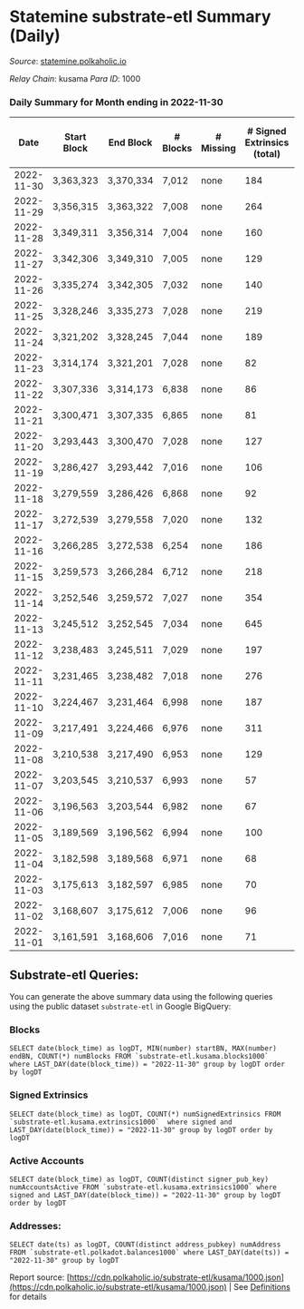 # Statemine substrate-etl Summary (Daily)

_Source_: [statemine.polkaholic.io](https://statemine.polkaholic.io)

*Relay Chain*: kusama
*Para ID*: 1000



### Daily Summary for Month ending in 2022-11-30


| Date | Start Block | End Block | # Blocks | # Missing | # Signed Extrinsics (total) | # Active Accounts | # Addresses with Balances | # Events | # Transfers | # XCM Transfers In | # XCM Transfers Out |
| ---- | ----------- | --------- | -------- | --------- | --------------------------- | ----------------- | ------------------------- | -------- | ----------- | ------------------ | ------------------- |
| 2022-11-30 | 3,363,323 | 3,370,334 | 7,012 | none  | 184 | 61 | 48,531 | 18,390 | 3,050 ($5.05) | 46 ($8,138.33) | 30 ($18,246.29) |
| 2022-11-29 | 3,356,315 | 3,363,322 | 7,008 | none  | 264 | 95 | 48,499 | 20,053 | 4,212 ($2.02) | 25 ($5,063.16) | 28 ($9,983.34) |
| 2022-11-28 | 3,349,311 | 3,356,314 | 7,004 | none  | 160 | 84 | 48,488 | 18,251 | 2,853 ($82.07) | 55 ($11,378.51) | 29 ($7,456.85) |
| 2022-11-27 | 3,342,306 | 3,349,310 | 7,005 | none  | 129 | 28 | 48,490 | 17,274 | 2,276 ($1.68) | 76 ($12,429.42) | 18 ($26,416.83) |
| 2022-11-26 | 3,335,274 | 3,342,305 | 7,032 | none  | 140 | 35 |  | 17,731 | 2,519 ($1.33) | 81 ($8,807.76) | 41 ($9,234.07) |
| 2022-11-25 | 3,328,246 | 3,335,273 | 7,028 | none  | 219 | 28 | 48,456 | 19,936 | 4,207 ($1.33) | 128 ($1,607.95) | 8 ($3,850.77) |
| 2022-11-24 | 3,321,202 | 3,328,245 | 7,044 | none  | 189 | 36 | 48,380 | 23,299 | 3,748 ($2.52) | 44 ($5,166.79) | 34 ($67,032.53) |
| 2022-11-23 | 3,314,174 | 3,321,201 | 7,028 | none  | 82 | 34 | 47,599 | 16,331 | 1,694 ($19.89) | 30 ($336,680.40) | 13 ($3,631.65) |
| 2022-11-22 | 3,307,336 | 3,314,173 | 6,838 | none  | 86 | 27 |  | 15,994 | 1,637 ($0.85) | 41 ($4,613.71) | 26 ($8,468.67) |
| 2022-11-21 | 3,300,471 | 3,307,335 | 6,865 | none  | 81 | 35 | 47,565 | 15,957 | 1,685 ($0.98) | 23 ($3,999.56) | 10 ($5,827.04) |
| 2022-11-20 | 3,293,443 | 3,300,470 | 7,028 | none  | 127 | 41 | 47,547 | 17,208 | 2,253 ($7.87) | 39 ($29,694.72) | 19 ($5,513.25) |
| 2022-11-19 | 3,286,427 | 3,293,442 | 7,016 | none  | 106 | 45 |  | 16,949 | 2,071 ($2.26) | 22 ($2,930.64) | 17 ($92,003.95) |
| 2022-11-18 | 3,279,559 | 3,286,426 | 6,868 | none  | 92 | 30 |  | 16,147 | 1,787 ($3.51) | 29 ($6,131.60) | 16 ($5,267.48) |
| 2022-11-17 | 3,272,539 | 3,279,558 | 7,020 | none  | 132 | 38 |  | 17,191 | 2,358 ($6.30) | 21 ($20,026.62) | 11 ($2,706.58) |
| 2022-11-16 | 3,266,285 | 3,272,538 | 6,254 | none  | 186 | 52 | 47,403 | 16,936 | 3,294 ($1,292.66) | 35 ($8,164.11) | 22 ($7,901.97) |
| 2022-11-15 | 3,259,573 | 3,266,284 | 6,712 | none  | 218 | 56 |  | 18,382 | 3,551 ($11.57) | 40 ($1,808.58) | 31 ($20,527.64) |
| 2022-11-14 | 3,252,546 | 3,259,572 | 7,027 | none  | 354 | 57 | 47,243 | 20,857 | 4,696 ($12.86) | 46 ($14,759.14) | 33 ($30,735.28) |
| 2022-11-13 | 3,245,512 | 3,252,545 | 7,034 | none  | 645 | 83 |  | 23,598 | 5,995 ($23.70) | 56 ($4,711.83) | 35 ($17,430.61) |
| 2022-11-12 | 3,238,483 | 3,245,511 | 7,029 | none  | 197 | 38 | 46,756 | 18,958 | 3,418 ($29.67) | 72 ($72,357.86) | 35 ($11,662.83) |
| 2022-11-11 | 3,231,465 | 3,238,482 | 7,018 | none  | 276 | 57 |  | 20,126 | 3,963 ($33.59) | 103 ($41,772.80) | 53 ($24,004.16) |
| 2022-11-10 | 3,224,467 | 3,231,464 | 6,998 | none  | 187 | 47 |  | 18,702 | 3,078 ($17.05) | 102 ($71,588.88) | 67 ($83,406.81) |
| 2022-11-09 | 3,217,491 | 3,224,466 | 6,976 | none  | 311 | 56 |  | 21,044 | 4,351 ($66.91) | 186 ($136,617.33) | 108 ($76,951.95) |
| 2022-11-08 | 3,210,538 | 3,217,490 | 6,953 | none  | 129 | 37 |  | 17,318 | 2,302 ($2.93) | 77 ($55,896.68) | 41 ($25,266.73) |
| 2022-11-07 | 3,203,545 | 3,210,537 | 6,993 | none  | 57 | 23 |  | 15,958 | 1,341 ($1.00) | 47 ($97,504.98) | 29 ($11,962.86) |
| 2022-11-06 | 3,196,563 | 3,203,544 | 6,982 | none  | 67 | 34 |  | 15,896 | 1,413 ($35.25) | 29 ($3,894.71) | 16 ($7,301.32) |
| 2022-11-05 | 3,189,569 | 3,196,562 | 6,994 | none  | 100 | 40 | 46,455 | 16,990 | 2,094 ($54.13) | 63 ($12,902.28) | 44 ($52,411.94) |
| 2022-11-04 | 3,182,598 | 3,189,568 | 6,971 | none  | 68 | 26 | 46,439 | 16,096 | 1,425 ($29.83) | 58 ($7,966.41) | 31 ($8,850.46) |
| 2022-11-03 | 3,175,613 | 3,182,597 | 6,985 | none  | 70 | 31 | 46,424 | 15,993 | 1,487 ($1.16) | 25 ($10,386.82) | 22 ($18,591.36) |
| 2022-11-02 | 3,168,607 | 3,175,612 | 7,006 | none  | 96 | 44 | 46,416 | 17,011 | 2,081 ($31.01) | 69 ($39,806.51) | 44 ($59,981.05) |
| 2022-11-01 | 3,161,591 | 3,168,606 | 7,016 | none  | 71 | 34 | 46,401 | 16,077 | 1,453 ($1.56) | 39 ($21,747.34) | 13 ($4,191.04) |

## Substrate-etl Queries:
You can generate the above summary data using the following queries using the public dataset `substrate-etl` in Google BigQuery:


### Blocks
```
SELECT date(block_time) as logDT, MIN(number) startBN, MAX(number) endBN, COUNT(*) numBlocks FROM `substrate-etl.kusama.blocks1000`  where LAST_DAY(date(block_time)) = "2022-11-30" group by logDT order by logDT
```


### Signed Extrinsics
```
SELECT date(block_time) as logDT, COUNT(*) numSignedExtrinsics FROM `substrate-etl.kusama.extrinsics1000`  where signed and LAST_DAY(date(block_time)) = "2022-11-30" group by logDT order by logDT
```


### Active Accounts
```
SELECT date(block_time) as logDT, COUNT(distinct signer_pub_key) numAccountsActive FROM `substrate-etl.kusama.extrinsics1000` where signed and LAST_DAY(date(block_time)) = "2022-11-30" group by logDT order by logDT
```


### Addresses:
```
SELECT date(ts) as logDT, COUNT(distinct address_pubkey) numAddress FROM `substrate-etl.polkadot.balances1000` where LAST_DAY(date(ts)) = "2022-11-30" group by logDT
```



Report source: [https://cdn.polkaholic.io/substrate-etl/kusama/1000.json](https://cdn.polkaholic.io/substrate-etl/kusama/1000.json) | See [Definitions](/DEFINITIONS.md) for details
